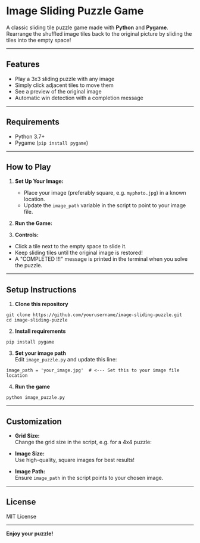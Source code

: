 # Image Sliding Puzzle Game

A classic sliding tile puzzle game made with **Python** and **Pygame**. Rearrange the shuffled image tiles back to the original picture by sliding the tiles into the empty space!

---

## Features

- Play a 3x3 sliding puzzle with any image
- Simply click adjacent tiles to move them
- See a preview of the original image
- Automatic win detection with a completion message

---

## Requirements

- Python 3.7+
- Pygame (`pip install pygame`)

---

## How to Play

1. **Set Up Your Image:**
   - Place your image (preferably square, e.g. `myphoto.jpg`) in a known location.
   - Update the `image_path` variable in the script to point to your image file.

2. **Run the Game:**


3. **Controls:**
- Click a tile next to the empty space to slide it.
- Keep sliding tiles until the original image is restored!
- A "COMPLETED !!!" message is printed in the terminal when you solve the puzzle.

---

## Setup Instructions

1. **Clone this repository**
 ```
 git clone https://github.com/yourusername/image-sliding-puzzle.git
 cd image-sliding-puzzle
 ```

2. **Install requirements**
 ```
 pip install pygame
 ```

3. **Set your image path**  
 Edit `image_puzzle.py` and update this line:
 ```
 image_path = 'your_image.jpg'  # <--- Set this to your image file location
 ```

4. **Run the game**
 ```
 python image_puzzle.py
 ```

---

## Customization

- **Grid Size:**  
Change the grid size in the script, e.g. for a 4x4 puzzle:

- **Image Size:**  
Use high-quality, square images for best results!
- **Image Path:**  
Ensure `image_path` in the script points to your chosen image.

---

## License

MIT License

---

**Enjoy your puzzle!**

